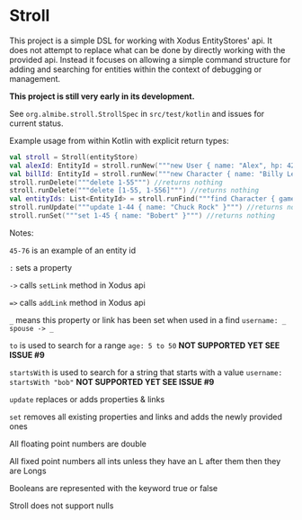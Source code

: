 # Stroll
This project is a simple DSL for working with Xodus EntityStores' api.
It does not attempt to replace what can be done by directly working with the provided api.
Instead it focuses on allowing a simple command structure for adding and searching for entities
within the context of debugging or management.

**This project is still very early in its development.**

See `org.almibe.stroll.StrollSpec` in `src/test/kotlin` and issues for current status.

Example usage from within Kotlin with explicit return types:

```kotlin
val stroll = Stroll(entityStore)
val alexId: EntityId = stroll.runNew("""new User { name: "Alex", hp: 42, employer => Employer#3 }""")
val billId: EntityId = stroll.runNew("""new Character { name: "Billy Lee", games => [ 0-34, 0-344, 0-324,0-134 ], rightsHolder -> 2-404 }""")
stroll.runDelete("""delete 1-55""") //returns nothing
stroll.runDelete("""delete [1-55, 1-556]""") //returns nothing
val entityIds: List<EntityId> = stroll.runFind("""find Character { games => 0-45 }""")
stroll.runUpdate("""update 1-44 { name: "Chuck Rock" }""") //returns nothing
stroll.runSet("""set 1-45 { name: "Bobert" }""") //returns nothing
```

Notes:

`45-76` is an example of an entity id

`:` sets a property

`->` calls `setLink` method in Xodus api

`=>` calls `addLink` method in Xodus api

`_` means this property or link has been set when used in a find `username: _` `spouse -> _`

`to` is used to search for a range `age: 5 to 50` **NOT SUPPORTED YET SEE ISSUE #9**

`startsWith` is used to search for a string that starts with a value `username: startsWith "bob"` **NOT SUPPORTED YET SEE ISSUE #9**

`update` replaces or adds properties & links

`set` removes all existing properties and links and adds the newly provided ones

All floating point numbers are double

All fixed point numbers all ints unless they have an L after them then they are Longs

Booleans are represented with the keyword true or false

Stroll does not support nulls